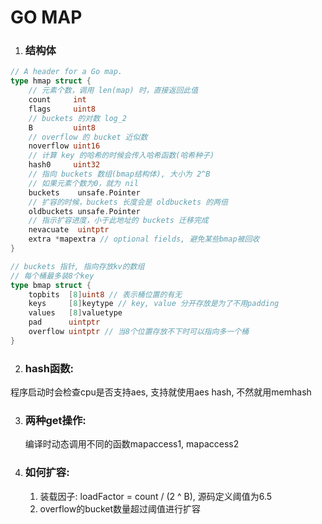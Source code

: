 # GO MAP

1. ### 结构体
```go
// A header for a Go map.
type hmap struct {
    // 元素个数，调用 len(map) 时，直接返回此值
    count     int
    flags     uint8
    // buckets 的对数 log_2
    B         uint8
    // overflow 的 bucket 近似数
    noverflow uint16
    // 计算 key 的哈希的时候会传入哈希函数(哈希种子)
    hash0     uint32
    // 指向 buckets 数组(bmap结构体), 大小为 2^B
    // 如果元素个数为0，就为 nil
    buckets    unsafe.Pointer
    // 扩容的时候，buckets 长度会是 oldbuckets 的两倍
    oldbuckets unsafe.Pointer
    // 指示扩容进度，小于此地址的 buckets 迁移完成
    nevacuate  uintptr
    extra *mapextra // optional fields, 避免某些bmap被回收
}

// buckets 指针, 指向存放kv的数组
// 每个桶最多装8个key
type bmap struct {
    topbits  [8]uint8 // 表示桶位置的有无
    keys     [8]keytype // key, value 分开存放是为了不用padding
    values   [8]valuetype
    pad      uintptr
    overflow uintptr // 当8个位置存放不下时可以指向多一个桶
}
```
2. ### hash函数:
程序启动时会检查cpu是否支持aes, 支持就使用aes hash, 不然就用memhash

3. ### 两种get操作:
     编译时动态调用不同的函数mapaccess1, mapaccess2 

4. ### 如何扩容:
    1. 装载因子: loadFactor = count / (2 ^ B), 源码定义阈值为6.5
    2. overflow的bucket数量超过阈值进行扩容
    


